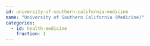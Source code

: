 ```yaml
---
id: university-of-southern-california-medicine
name: "University of Southern California (Medicine)"
categories:
  - id: health-medicine
    fraction: 1
--- 
```

